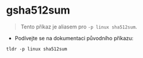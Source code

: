 # gsha512sum

> Tento příkaz je aliasem pro `-p linux sha512sum`.

- Podívejte se na dokumentaci původního příkazu:

`tldr -p linux sha512sum`
